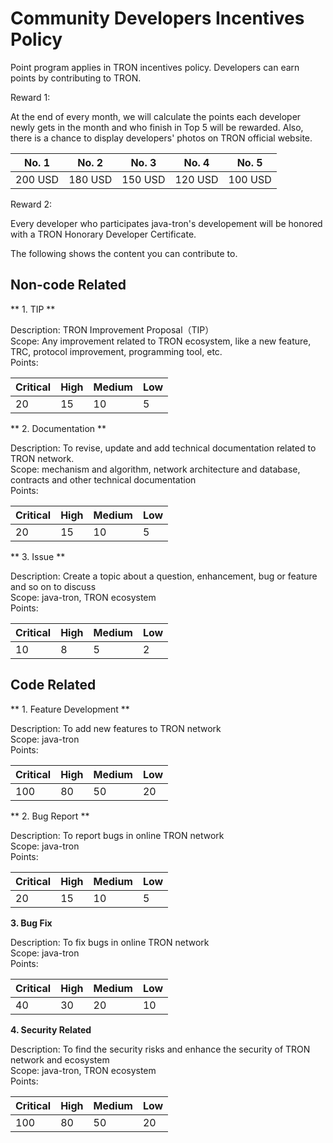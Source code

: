 <h1>Community Developers Incentives Policy</h1>

Point program applies in TRON incentives policy. Developers can earn points by contributing to TRON.   

Reward 1:   

At the end of every month, we will calculate the points each developer newly gets in the month and who finish in Top 5 will be rewarded. Also, there is a chance to display developers' photos on TRON official website.   

| No. 1   |  No. 2    |   No. 3  |   No. 4   |   No. 5   |
|---------|-----------|----------|-----------|-----------|
| 200 USD |  180 USD  | 150 USD  |  120 USD  |  100 USD  |

Reward 2:   

Every developer who participates java-tron's developement will be honored with a TRON Honorary Developer Certificate.   
 

The following shows the content you can contribute to.  

## Non-code Related

** 1. TIP **

Description: TRON Improvement Proposal（TIP）  
Scope: Any improvement related to TRON ecosystem, like a new feature, TRC, protocol improvement, programming tool, etc.     
Points:

| Critical  |   High    |  Medium  |     Low   |
|-----------|-----------|----------|-----------|
|    20     |    15     |    10    |      5    |

** 2. Documentation  **

Description: To revise, update and add technical documentation related to TRON network.  
Scope: mechanism and algorithm, network architecture and database, contracts and other technical documentation   
Points:  

| Critical  |   High    |  Medium  |     Low   |
|-----------|-----------|----------|-----------|
|    20     |    15     |    10    |      5    |

** 3. Issue **  

Description: Create a topic about a question, enhancement, bug or feature and so on to discuss   
Scope: java-tron, TRON ecosystem  
Points:

| Critical  |   High    |  Medium  |     Low   |
|-----------|-----------|----------|-----------|
|    10     |    8      |    5     |      2    |

## Code Related

** 1. Feature Development **

Description: To add new features to TRON network  
Scope: java-tron    
Points:

| Critical  |   High    |  Medium  |     Low   |
|-----------|-----------|----------|-----------|
|    100    |    80     |    50    |     20    |

** 2. Bug Report **

Description: To report bugs in online TRON network  
Scope: java-tron     
Points:

| Critical  |   High    |  Medium  |     Low   |
|-----------|-----------|----------|-----------|
|    20     |    15     |    10    |     5     |

**3. Bug Fix**

Description: To fix bugs in online TRON network   
Scope: java-tron     
Points:

| Critical  |   High    |  Medium  |     Low   |
|-----------|-----------|----------|-----------|
|    40     |    30     |    20    |     10    |

**4. Security Related**

Description: To find the security risks and enhance the security of TRON network and ecosystem   
Scope: java-tron, TRON ecosystem   
Points:

| Critical  |   High    |  Medium  |     Low   |
|-----------|-----------|----------|-----------|
|    100    |    80     |    50    |     20    |

